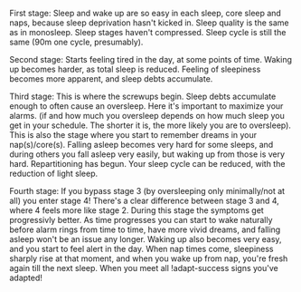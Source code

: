 First stage: 
Sleep and wake up are so easy in each sleep, core sleep and naps, because sleep deprivation hasn't kicked in. Sleep quality is the same as in monosleep. Sleep stages haven't compressed. Sleep cycle is still the same (90m one cycle, presumably).

Second stage: 
Starts feeling tired in the day, at some points of time. Waking up becomes harder, as total sleep is reduced. Feeling of sleepiness becomes more apparent, and sleep debts accumulate. 

Third stage:
This is where the screwups begin. Sleep debts accumulate enough to often cause an oversleep. Here it's important to maximize your alarms. (if and how much you oversleep depends on how much sleep you get in your schedule. The shorter it is, the more likely you are to oversleep). This is also the stage where you start to remember dreams in your nap(s)/core(s). Falling asleep becomes very hard for some sleeps, and during others you fall asleep very easily, but waking up from those is very hard. Repartitioning has begun. Your sleep cycle can be reduced, with the reduction of light sleep. 

Fourth stage: 
If you bypass stage 3 (by oversleeping only minimally/not at all) you enter stage 4! There's a clear difference between stage 3 and 4, where 4 feels more like stage 2. During this stage the symptoms get progressivly better. As time progresses you can start to wake naturally before alarm rings from time to time, have more vivid dreams, and falling asleep won't be an issue any longer. Waking up also becomes very easy, and you start to feel alert in the day. When nap times come, sleepiness sharply rise at that moment, and when you wake up from nap, you're fresh again till the next sleep. When you meet all !adapt-success signs you've adapted! 

